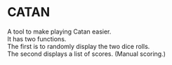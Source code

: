 # CATAN

A tool to make playing Catan easier.  
It has two functions.  
The first is to randomly display the two dice rolls.  
The second displays a list of scores. (Manual scoring.)  
